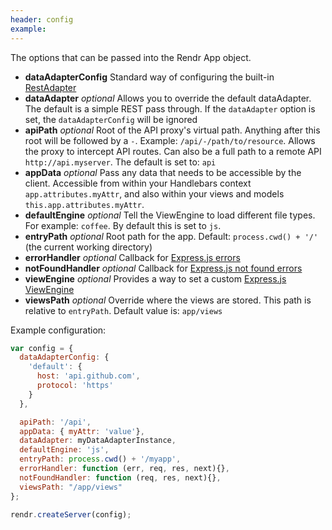 ```yaml
---
header: config
example: 
---
```


The options that can be passed into the Rendr App object.

- **dataAdapterConfig** Standard way of configuring the built-in [RestAdapter](/rest-adapter)
- **dataAdapter** _optional_ Allows you to override the default dataAdapter.  The default is a simple REST pass through.  If the `dataAdapter` option is set, the `dataAdapterConfig` will be ignored
- **apiPath** _optional_ Root of the API proxy's virtual path. Anything after this root will be followed by a `-`. Example: `/api/-/path/to/resource`. Allows the proxy to intercept API routes. Can also be a full path to a remote API `http://api.myserver`. The default is set to: `api`
- **appData** _optional_ Pass any data that needs to be accessible by the client. Accessible from within your Handlebars context `app.attributes.myAttr`, and also within your views and models `this.app.attributes.myAttr`.
- **defaultEngine** _optional_ Tell the ViewEngine to load different file types. For example: `coffee`.  By default this is set to `js`.
- **entryPath** _optional_ Root path for the app. Default: `process.cwd() + '/'` (the current working directory)
- **errorHandler** _optional_ Callback for [Express.js errors](http://expressjs.com/guide.html#error-handling)
- **notFoundHandler** _optional_ Callback for [Express.js not found errors](http://expressjs.com/guide.html#error-handling)
- **viewEngine** _optional_ Provides a way to set a custom [Express.js ViewEngine](http://expressjs.com/api.html#app.engine)
- **viewsPath** _optional_ Override where the views are stored. This path is relative to `entryPath`. Default value is: `app/views`

Example configuration:

```js
var config = {
  dataAdapterConfig: {
    'default': {
      host: 'api.github.com',
      protocol: 'https'
    }
  },

  apiPath: '/api',
  appData: { myAttr: 'value'},
  dataAdapter: myDataAdapterInstance,
  defaultEngine: 'js',
  entryPath: process.cwd() + '/myapp',
  errorHandler: function (err, req, res, next){},
  notFoundHandler: function (req, res, next){},
  viewsPath: "/app/views"
};

rendr.createServer(config);
```
